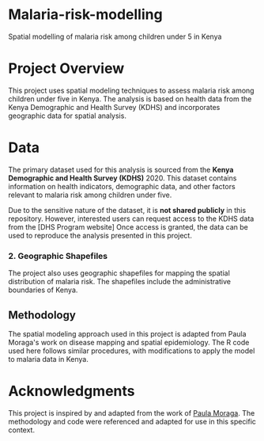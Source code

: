 # Malaria-risk-modelling
Spatial modelling of malaria risk among children under 5 in Kenya

# Project Overview
This project uses spatial modeling techniques to assess malaria risk among children under five in Kenya. The analysis is based on health data from the Kenya Demographic and Health Survey (KDHS) and incorporates geographic data for spatial analysis.

# Data
The primary dataset used for this analysis is sourced from the **Kenya Demographic and Health Survey (KDHS)** 2020. This dataset contains information on health indicators, demographic data, and other factors relevant to malaria risk among children under five.

Due to the sensitive nature of the dataset, it is **not shared publicly** in this repository. However, interested users can request access to the KDHS data from the [DHS Program website] Once access is granted, the data can be used to reproduce the analysis presented in this project.

### 2. Geographic Shapefiles
The project also uses geographic shapefiles for mapping the spatial distribution of malaria risk. The shapefiles include the administrative boundaries of Kenya.

## Methodology
The spatial modeling approach used in this project is adapted from Paula Moraga's work on disease mapping and spatial epidemiology. The R code used here follows similar procedures, with modifications to apply the model to malaria data in Kenya.

# Acknowledgments
This project is inspired by and adapted from the work of [Paula Moraga]((https://www.paulamoraga.com/book-geospatial/sec-intro.html)). The methodology and code were referenced and adapted for use in this specific context.
